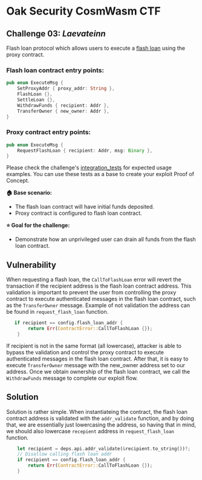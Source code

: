 # Oak Security CosmWasm CTF

## Challenge 03: *Laevateinn*

Flash loan protocol which allows users to execute a [flash loan](https://chain.link/education-hub/flash-loans) using the proxy contract.

### Flash loan contract entry points:
```rust
pub enum ExecuteMsg {
    SetProxyAddr { proxy_addr: String },
    FlashLoan {},
    SettleLoan {},
    WithdrawFunds { recipient: Addr },
    TransferOwner { new_owner: Addr },
}
```

### Proxy contract entry points:
```rust
pub enum ExecuteMsg {
    RequestFlashLoan { recipient: Addr, msg: Binary },
}
```

Please check the challenge's [integration_tests](./src/integration_test.rs) for expected usage examples. You can use these tests as a base to create your exploit Proof of Concept.

**:house: Base scenario:**
- The flash loan contract will have initial funds deposited.
- Proxy contract is configured to flash loan contract.

**:star: Goal for the challenge:**
- Demonstrate how an unprivileged user can drain all funds from the flash loan contract.

## Vulnerability

When requesting a flash loan, the `CallToFlashLoan` error will revert the transaction if the recipient address is the flash loan contract address. This validation is important to prevent the user from controlling the proxy contract to execute authenticated messages in the flash loan contract, such as the `TransferOwner` message. Example of not validation the address can be found in `request_flash_loan` function.

```rust 
   if recipient == config.flash_loan_addr {
        return Err(ContractError::CallToFlashLoan {});
    }
```

If recipient is not in the same format (all lowercase), attacker is able to bypass the validation and control the proxy contract to execute authenticated messages in the flash loan contract. After that, it is easy to execute `TransferOwner` message with the new_owner address set to our address. Once we obtain ownership of the flash loan contract, we call the `WithdrawFunds` message to complete our exploit flow.

## Solution

Solution is rather simple. When instantiateing the contract, the flash loan contract address is validated with the `addr_validate` function, and by doing that, we are essentially just lowercasing the address, so having that in mind, we should also lowercase `recepient` address in `request_flash_loan` function.

```rust
    let recipient = deps.api.addr_validate(&recipient.to_string())?;
    // Disallow calling flash loan addr
    if recipient == config.flash_loan_addr {
        return Err(ContractError::CallToFlashLoan {});
    }
```